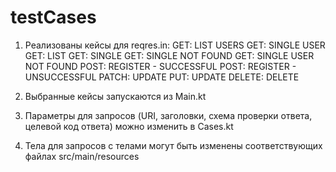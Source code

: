 # testCases
1. Реализованы кейсы для reqres.in:
    GET: LIST USERS
    GET: SINGLE USER
    GET: LIST <RESOURCE>
    GET: SINGLE <RESOURCE>
    GET: SINGLE <RESOURCE> NOT FOUND
    GET: SINGLE USER NOT FOUND
    POST: REGISTER - SUCCESSFUL
    POST: REGISTER - UNSUCCESSFUL
    PATCH: UPDATE
    PUT: UPDATE
    DELETE: DELETE

2. Выбранные кейсы запускаются из Main.kt

3. Параметры для запросов (URI, заголовки, схема проверки ответа, целевой код ответа) можно изменить в Cases.kt

4. Тела для запросов с телами могут быть изменены соответствующих файлах src/main/resources
